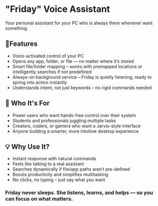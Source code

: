 <h1>"Friday" Voice Assistant </h1>
Your personal assistant for your PC who is always there whenever want something.

<h2>🚀Features</h2>
<ul>
<li>Voice-activated control of your PC</li>

<li>Opens any app, folder, or file — no matter where it’s stored</li>

<li>Smart file/folder mapping – works with premapped locations or intelligently searches if not predefined</li>

<li>Always-on background service – Friday is quietly listening, ready to spring into action instantly</li>

<li>Understands intent, not just keywords – no rigid commands needed</li>
</ul>


<h2>👤 Who It's For</h2>
<ul>
<li>Power users who want hands-free control over their system</li>

<li>Students and professionals juggling multiple tasks</li>

<li>Creators, coders, or gamers who want a Jarvis-style interface</li>

<li>Anyone building a smarter, more intuitive desktop experience</li>
</ul>

<h2>💡 Why Use It?</h2>
<ul>
<li>Instant response with natural commands</li>

<li>Feels like talking to a real assistant</li>

<li>Searches dynamically if file/app paths aren’t pre-defined</li>

<li>Boosts productivity and simplifies multitasking</li>

<li>No clicks, no typing – just say what you want</li>
</ul>


<h3>Friday never sleeps. She listens, learns, and helps — so you can focus on what matters.</h3>
